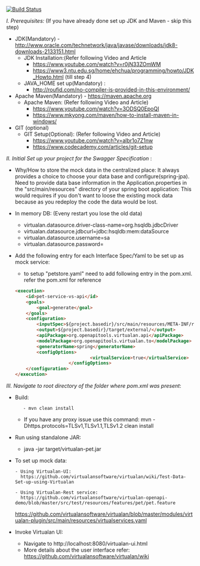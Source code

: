 [![Build Status](https://travis-ci.com/virtualansoftware/virtualan-openapi-demo.svg?branch=master)](https://travis-ci.com/virtualansoftware/virtualan-openapi-demo)


*I. Prerequisites:* (If you have already done set up JDK and Maven - skip this step)
- JDK(Mandatory) -  http://www.oracle.com/technetwork/java/javase/downloads/jdk8-downloads-2133151.html
    - JDK Installation:(Refer following Video and Article
    	- https://www.youtube.com/watch?v=r0jN33ZOmWM 
		- https://www3.ntu.edu.sg/home/ehchua/programming/howto/JDK_Howto.html (till step 4)
     - JAVA_HOME set up(Mandatory) :
     	- http://roufid.com/no-compiler-is-provided-in-this-environment/
- Apache Maven(Mandatory)  - https://maven.apache.org
     - Apache Maven: (Refer following Video and Article)
     	- https://www.youtube.com/watch?v=3ODSQ0EpoQI
		- https://www.mkyong.com/maven/how-to-install-maven-in-windows/
- GIT (optional)
     - GIT Setup(Optional): (Refer following Video and Article)
     	- https://www.youtube.com/watch?v=albr1o7Z1nw
		- https://www.codecademy.com/articles/git-setup


*II. Initial Set up your project for the Swagger Specification* :

- Why/How to store the mock data in the centralized place:
	It always provides a choice to choose your data base and configure(spring-jpa). Need to provide data base information in the Application.properties in the "src/main/resources" directory of your spring boot application: This would requires if you don't want to loose the existing mock data because as you redeploy the code the data would be lost.

- In memory DB: (Eveny restart you lose the old data)
	
	- virtualan.datasource.driver-class-name=org.hsqldb.jdbcDriver
	- virtualan.datasource.jdbcurl=jdbc:hsqldb:mem:dataSource
	- virtualan.datasource.username=sa
	- virtualan.datasource.password=
     
- Add the following entry for each Interface Spec/Yaml  to be set up as mock service:
	- to setup  "petstore.yaml" need to add following entry in the pom.xml. refer the pom.xml for reference
	
	```html
	<execution>
		<id>pet-service-vs-api</id>
		<goals>
			<goal>generate</goal>
		</goals>
		<configuration>
			<inputSpec>${project.basedir}/src/main/resources/META-INF/resources/yaml/PetStore/petstore.yaml</inputSpec>
			<output>${project.basedir}/target/external/</output>
			<apiPackage>org.openapitools.virtualan.api</apiPackage>
			<modelPackage>org.openapitools.virtualan.to</modelPackage>
			<generatorName>spring</generatorName>
			<configOptions>
                                <virtualService>true</virtualService>
                        </configOptions>
		</configuration>
	</execution>
	```

*III. Navigate to root directory of the folder where pom.xml was present*:

- Build:

         - mvn clean install  
	 
	 - If you have any proxy issue use this command:  mvn -Dhttps.protocols=TLSv1,TLSv1.1,TLSv1.2 clean install 
                  
- Run using standalone JAR:
	
	- java -jar target/virtualan-pet.jar         

- To set up mock data:
      
      - Using Virtualan-UI:       
      	https://github.com/virtualansoftware/virtualan/wiki/Test-Data-Set-up-using-Virtualan
      
      - Using Virtualan-Rest service:
        https://github.com/virtualansoftware/virtualan-openapi-demo/blob/master/src/test/resources/features/pet/pet.feature
	https://github.com/virtualansoftware/virtualan/blob/master/modules/virtualan-plugin/src/main/resources/virtualservices.yaml
	
- Invoke Virtualan UI:  			
	- Navigate to http://localhost:8080/virtualan-ui.html 
	- More details about the user interface refer: https://github.com/virtualansoftware/virtualan/wiki 

